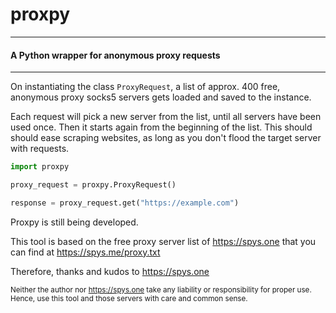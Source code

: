 # proxpy
-------------------------------------
#### A Python wrapper for anonymous proxy requests
-------------------------------------

On instantiating the class <code>ProxyRequest</code>, a list of approx. 400 free, anonymous proxy socks5 servers gets loaded and saved to the instance.

Each request will pick a new server from the list, until all servers have been used once. Then it starts again from the beginning of the list. This should should ease scraping websites, as long as you don't flood the target server with requests. 



```python
import proxpy

proxy_request = proxpy.ProxyRequest()

response = proxy_request.get("https://example.com")

```

Proxpy is still being developed.

This tool is based on the free proxy server list of https://spys.one that you can find at https://spys.me/proxy.txt

Therefore, thanks and kudos to https://spys.one

<sub>Neither the author nor https://spys.one take any liability or responsibility for proper use. Hence, use this tool and those servers with care and common sense.</sub>
